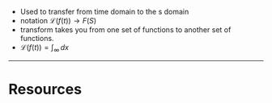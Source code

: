 - Used to transfer from time domain to the s domain
- notation $\mathscr{L}(f(t)) \to F(S)$
- transform takes you from one set of functions to another set of functions.
- $\mathscr L(f(t)) =\int_{∞}  \, dx$

---
# Resources 